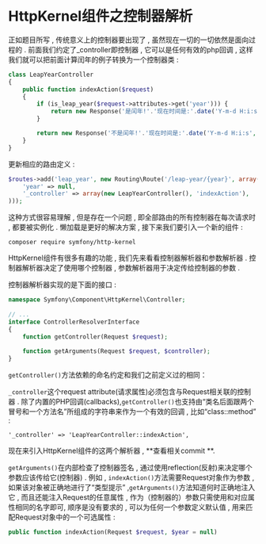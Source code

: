 # HttpKernel组件之控制器解析

正如题目所写 , 传统意义上的控制器要出现了 , 虽然现在一切的一切依然是面向过程的 . 前面我们约定了\_controller即控制器 , 它可以是任何有效的php回调 , 这样我们就可以把前面计算闰年的例子转换为一个控制器类 :

```php
class LeapYearController
{
    public function indexAction($request)
    {
        if (is_leap_year($request->attributes->get('year'))) {
            return new Response('是闰年!'.'现在时间是:'.date('Y-m-d H:i:s', time()));
        }

        return new Response('不是闰年!'.'现在时间是:'.date('Y-m-d H:i:s', time()));
    }
}
```

更新相应的路由定义 :

```php
$routes->add('leap_year', new Routing\Route('/leap-year/{year}', array(
    'year' => null,
    '_controller' => array(new LeapYearController(), 'indexAction'),
)));
```

这种方式很容易理解 , 但是存在一个问题 , 即全部路由的所有控制器在每次请求时 , 都要被实例化 . 懒加载是更好的解决方案 , 接下来我们要引入一个新的组件 :

```
composer require symfony/http-kernel
```

HttpKernel组件有很多有趣的功能 , 我们先来看看控制器解析器和参数解析器 . 控制器解析器决定了使用哪个控制器 , 参数解析器用于决定传给控制器的参数 . 

控制器解析器实现的是下面的接口 : 

```php
namespace Symfony\Component\HttpKernel\Controller;
 
// ...
interface ControllerResolverInterface
{
    function getController(Request $request);
 
    function getArguments(Request $request, $controller);
}
```

`getController()`方法依赖的命名约定和我们之前定义过的相同：

`_controller`这个request attribute\(请求属性\)必须包含与Request相关联的控制器 . 除了内置的PHP回调\(callbacks\),`getController()`也支持由“类名后面跟两个冒号和一个方法名”所组成的字符串来作为一个有效的回调 , 比如“class::method” : 

```
'_controller' => 'LeapYearController::indexAction',
```

现在来引入HttpKernel组件的这两个解析器 , **查看相关commit **. 

`getArguments()`在内部检查了控制器签名 , 通过使用reflection\(反射\)来决定哪个参数应该传给它\(控制器\) . 例如 , `indexAction()`方法需要Request对象作为参数 , 如果该对象被正确地进行了“类型提示” ,`getArguments()`方法知道何时正确地注入它 , 而且还能注入Request的任意属性 , 作为（控制器的）参数只需使用和对应属性相同的名字即可, 顺序是没有要求的 , 可以为任何一个参数定义默认值 , 用来匹配Request对象中的一个可选属性 : 

```php
public function indexAction(Request $request, $year = null)
```









